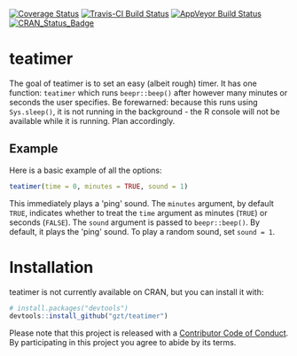<!-- README.md is generated from README.Rmd. Please edit that file -->
[![Coverage Status](http://img.shields.io/codecov/c/github/gzt/teatimer/master.svg)](https://codecov.io/github/gzt/teatimer?branch=master) [![Travis-CI Build Status](https://travis-ci.org/gzt/teatimer.svg?branch=master)](https://travis-ci.org/gzt/teatimer) [![AppVeyor Build Status](https://ci.appveyor.com/api/projects/status/github/gzt/teatimer?branch=master&svg=true)](https://ci.appveyor.com/project/gzt/teatimer) [![CRAN\_Status\_Badge](http://www.r-pkg.org/badges/version/teatimer)](https://cran.r-project.org/package=teatimer)

teatimer
========

The goal of teatimer is to set an easy (albeit rough) timer. It has one function: `teatimer` which runs `beepr::beep()` after however many minutes or seconds the user specifies. Be forewarned: because this runs using `Sys.sleep()`, it is not running in the background - the R console will not be available while it is running. Plan accordingly.

Example
-------

Here is a basic example of all the options:

``` r
teatimer(time = 0, minutes = TRUE, sound = 1)
```

This immediately plays a 'ping' sound. The `minutes` argument, by default `TRUE`, indicates whether to treat the `time` argument as minutes (`TRUE`) or seconds (`FALSE`). The `sound` argument is passed to `beepr::beep()`. By default, it plays the 'ping' sound. To play a random sound, set `sound = 1`.

Installation
============

teatimer is not currently available on CRAN, but you can install it with:

``` r
# install.packages("devtools")
devtools::install_github("gzt/teatimer")
```

Please note that this project is released with a [Contributor Code of Conduct](CONDUCT.md). By participating in this project you agree to abide by its terms.
